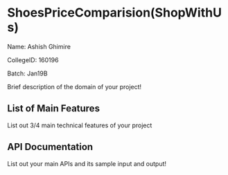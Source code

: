 # ShoesPriceComparision(ShopWithUs)

Name: Ashish Ghimire

CollegeID: 160196

Batch: Jan19B

Brief description of the domain of your project!

## List of Main Features
List out 3/4 main technical features of your project

## API Documentation
List out your main APIs and its sample input and output!

